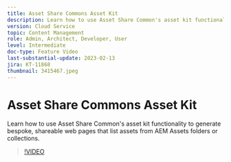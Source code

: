 ```yaml
---
title: Asset Share Commons Asset Kit
description: Learn how to use Asset Share Common's asset kit functionality to generate bespoke, shareable web pages that list assets from AEM Assets folders or collections.
version: Cloud Service
topic: Content Management
role: Admin, Architect, Developer, User
level: Intermediate
doc-type: Feature Video
last-substantial-update: 2023-02-13
jira: KT-11868
thumbnail: 3415467.jpeg
---
```


# Asset Share Commons Asset Kit

Learn how to use Asset Share Common's asset kit functionality to generate bespoke, shareable web pages that list assets from AEM Assets folders or collections.

>[!VIDEO](https://video.tv.adobe.com/v/3415467?quality=12&learn=on)

